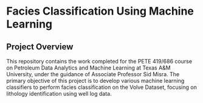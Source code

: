 # Facies Classification Using Machine Learning
## Project Overview

This repository contains the work completed for the PETE 419/686 course on Petroleum Data Analytics and Machine Learning at Texas A&M University, under the guidance of Associate Professor Sid Misra. The primary objective of this project is to develop various machine learning classifiers to perform facies classification on the Volve Dataset, focusing on lithology identification using well log data.
